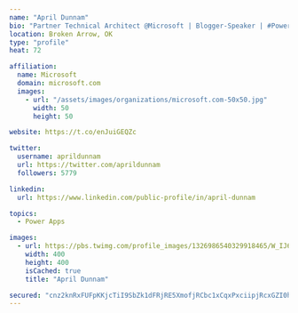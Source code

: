 ```yaml
---
name: "April Dunnam"
bio: "Partner Technical Architect @Microsoft | Blogger-Speaker | #PowerApps, #PowerAutomate, #Office365, #SharePoint | #WIT | #Karaoke Queen"
location: Broken Arrow, OK
type: "profile"
heat: 72

affiliation:
  name: Microsoft
  domain: microsoft.com
  images:
    - url: "/assets/images/organizations/microsoft.com-50x50.jpg"
      width: 50
      height: 50

website: https://t.co/enJuiGEQZc

twitter:
  username: aprildunnam
  url: https://twitter.com/aprildunnam
  followers: 5779

linkedin:
  url: https://www.linkedin.com/public-profile/in/april-dunnam

topics:
  - Power Apps

images:
  - url: https://pbs.twimg.com/profile_images/1326986540329918465/W_IJ6Ih2_400x400.jpg
    width: 400
    height: 400
    isCached: true
    title: "April Dunnam"

secured: "cnz2knRxFUFpKKjcTiI9SbZk1dFRjRE5XmofjRCbc1xCqxPxciipjRcxGZI0hXEmhoh+SIh86OWhM9Mgp0wpb7CoIhYtDRYh7uo+mOdDSSNcXbNp9sYSm+NPXJegrOqCKSggb0G6eclnrQwnq6Q030R1fGzzQSpPkxCFwGeJ8s1DOoZq7paFMYdVxiZGKOQOSnlTEeC3XxWm9dk0UsDavu1S9OisytyH4P6mKhJorv9VkW0O64fsQXrVYwPdFohYidEBhgo+se/lDMCX806qvwi7hDWvhvifDNoTY0oVvVTfmoaA/+DzqO03MRriepmxzCGyOIaPMZbzeACl92yt8p8GH0QtHQHWvLClFMkWCYUwqPdXkmUo2Ep2PB3RFV8yPfxeGJM1rmX2QjKVCoKyojm/E9NzyuV6R/V3ZUomPaQ=;HY71tApcxS15+qYAFs1WgQ=="
---
```


